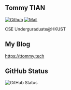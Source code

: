 ## Tommy TIAN

[![Github](https://img.shields.io/github/followers/tommytim0515?label=Follow&style=social)](https://github.com/tommytim0515)
[![Mail](https://img.shields.io/badge/-tianxiangan2000515@gmail.com-gray?style=flat-square&logo=gmail&logoColor=red&link=)](tianxiangan2000515@gmail.com)

CSE Underguraduate@HKUST

## My Blog

<https://ttommy.tech>

## GitHub Status

![GitHub Status](https://github-readme-stats.vercel.app/api?username=tommytim0515&show_icons=true&title_color=fff&icon_color=79ff97&text_color=9f9f9f&bg_color=151515)